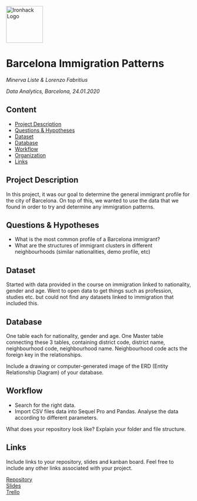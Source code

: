 <img src="https://bit.ly/2VnXWr2" alt="Ironhack Logo" width="100"/>

# Barcelona Immigration Patterns
*Minerva Liste & Lorenzo Fabritius*

*Data Analytics, Barcelona, 24.01.2020*

## Content
- [Project Description](#project-description)
- [Questions & Hypotheses](#questions-hypotheses)
- [Dataset](#dataset)
- [Database](#database)
- [Workflow](#workflow)
- [Organization](#organization)
- [Links](#links)


## Project Description
In this project, it was our goal to determine the general immigrant profile for the city of Barcelona. On top of this, we wanted to use the data that we found in order to try and determine any immigration patterns. 

## Questions & Hypotheses
- What is the most common profile of a Barcelona immigrant?
- What are the structures of immigrant clusters in different neighbourhoods (similar nationalities, demo profile, etc)

## Dataset
Started with data provided in the course on immigration linked to nationality, gender and age. Went to open data to get things such as profession, studies etc. but could not find any datasets linked to immigration that included this.

## Database
One table each for nationality, gender and age. One Master table connecting these 3 tables, containing district code, district name, neighbourhood code, neighbourhood name. Neighbourhood code acts the foreign key in the relationships. 

Include a drawing or computer-generated image of the ERD (Entity Relationship Diagram) of your database.

## Workflow
- Search for the right data.
- Import CSV files data into Sequel Pro and Pandas. Analyse the data according to different parameters.


What does your repository look like? Explain your folder and file structure.

## Links
Include links to your repository, slides and kanban board. Feel free to include any other links associated with your project.

[Repository](https://github.com/)  
[Slides](https://slides.com/)  
[Trello](https://trello.com/en)  
